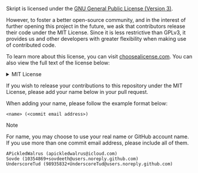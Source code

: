 Skript is licensed under the [GNU General Public License (Version 3)](LICENSE).

However, to foster a better open-source community, and in the interest of further opening this project in the future,
we ask that contributors release their code under the MIT License.
Since it is less restrictive than GPLv3, it provides us and other developers
with greater flexibility when making use of contributed code.

To learn more about this license, you can visit [choosealicense.com](https://choosealicense.com/licenses/mit/).
You can also view the full text of the license below:
<details>
<summary>MIT License</summary>

```text
Permission is hereby granted, free of charge, to any person obtaining a copy
of this software and associated documentation files (the "Software"), to deal
in the Software without restriction, including without limitation the rights
to use, copy, modify, merge, publish, distribute, sublicense, and/or sell
copies of the Software, and to permit persons to whom the Software is
furnished to do so, subject to the following conditions:

The above copyright notice and this permission notice shall be included in all
copies or substantial portions of the Software.

THE SOFTWARE IS PROVIDED "AS IS", WITHOUT WARRANTY OF ANY KIND, EXPRESS OR
IMPLIED, INCLUDING BUT NOT LIMITED TO THE WARRANTIES OF MERCHANTABILITY,
FITNESS FOR A PARTICULAR PURPOSE AND NONINFRINGEMENT. IN NO EVENT SHALL THE
AUTHORS OR COPYRIGHT HOLDERS BE LIABLE FOR ANY CLAIM, DAMAGES OR OTHER
LIABILITY, WHETHER IN AN ACTION OF CONTRACT, TORT OR OTHERWISE, ARISING FROM,
OUT OF OR IN CONNECTION WITH THE SOFTWARE OR THE USE OR OTHER DEALINGS IN THE
SOFTWARE.
```
</details>

If you wish to release your contributions to this repository under the MIT License,
please add your name below in your pull request.

When adding your name, please follow the example format below:

`<name> (<commit email address>)`
> [!NOTE]
> For name, you may choose to use your real name or GitHub account name. \
> If you use more than one commit email address, please include all of them.

```text
APickledWalrus (apickledwalrus@icloud.com)
Sovde (10354869+sovdeeth@users.noreply.github.com)
UnderscoreTud (98935832+UnderscoreTud@users.noreply.github.com)
```

